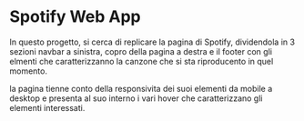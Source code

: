 # Spotify Web App

In questo progetto, si cerca di replicare la pagina di Spotify, dividendola in 3 sezioni navbar a sinistra, copro della pagina a destra e il footer con gli elmenti che caratterizzanno la canzone che si sta riproducento in quel momento.

la pagina tienne conto della responsivita dei suoi elementi da mobile a desktop e presenta al suo interno i vari hover che caratterizzano gli elementi interessati.
